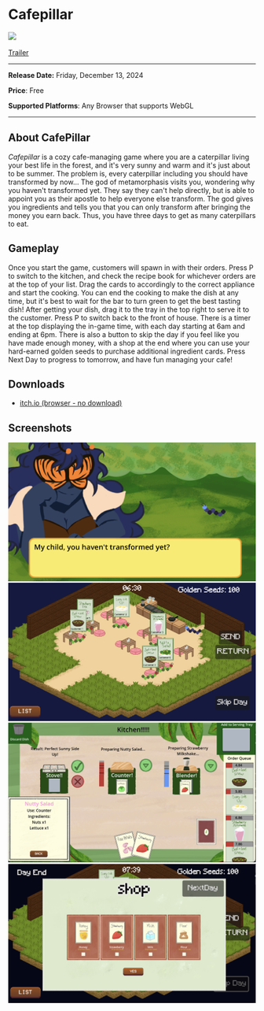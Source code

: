 # Cafepillar

![](banner-png)



[Trailer](https://youtu.be/aDJ_-KLX_5c)

------

**Release Date:** Friday, December 13, 2024

**Price**: Free

**Supported Platforms**: Any Browser that supports WebGL

------

## About CafePillar

*Cafepillar* is a cozy cafe-managing game where you are a caterpillar living your best life in the forest, and it's very sunny and warm and it's just about to be summer. The problem is, every caterpillar including you should have transformed by now... The god of metamorphasis visits you, wondering why you haven't transformed yet. They say they can't help directly, but is able to appoint you as their apostle to help everyone else transform. The god gives you ingredients and tells you that you can only transform after bringing the money you earn back.
Thus, you have three days to get as many caterpillars to eat.

## Gameplay

Once you start the game, customers will spawn in with their orders. Press P to switch to the kitchen, and check the recipe book for whichever orders are at the top of your list. Drag the cards to accordingly to the correct appliance and start the cooking. You can end the cooking to make the dish at any time, but it's best to wait for the bar to turn green to get the best tasting dish! After getting your dish, drag it to the tray in the top right to serve it to the customer. Press P to switch back to the front of house. There is a timer at the top displaying the in-game time, with each day starting at 6am and ending at 6pm. There is also a button to skip the day if you feel like you have made enough money, with a shop at the end where you can use your hard-earned golden seeds to purchase additional ingredient cards. Press Next Day to progress to tomorrow, and have fun managing your cafe!

## Downloads

- [itch.io (browser - no download)](https://aroshia.itch.io/cafepillar?secret=sxRkwzsfKWNpgYkhKWZI1OWhH0)

## Screenshots

![cutscene](https://github.com/TeamCaterpillar/Cafepillar/blob/c378917c704e5e06af4c49bd012184c57d4e7a90/Cafepillar_Game/screenshots/cutscene)
![front](https://github.com/TeamCaterpillar/Cafepillar/blob/53e89ce900c0e6a2848f22e6ea735a1c430cd270/Cafepillar_Game/screenshots/front_of_house)
![kitchen](https://github.com/TeamCaterpillar/Cafepillar/blob/53e89ce900c0e6a2848f22e6ea735a1c430cd270/Cafepillar_Game/screenshots/kitchen_1)
![shop](https://github.com/TeamCaterpillar/Cafepillar/blob/53e89ce900c0e6a2848f22e6ea735a1c430cd270/Cafepillar_Game/screenshots/shop)

